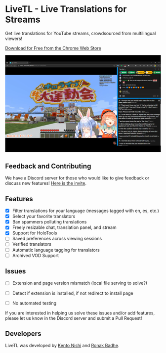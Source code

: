 # LiveTL - Live Translations for Streams

Get live translations for YouTube streams, crowdsourced from multilingual viewers!

[Download for Free from the Chrome Web Store](https://chrome.google.com/webstore/detail/livetl/moicohcfhhbmmngneghfjfjpdobmmnlg)

![](./img/livetlscreen.png)

## Feedback and Contributing

We have a Discord server for those who would like to give feedback or discuss new features! [Here is the invite](https://discord.gg/uJrV3tmthg).

## Features
* [x] Filter translations for your language (messages tagged with en, es, etc.)
* [x] Select your favorite translators
* [x] Ban spammers polluting translations
* [x] Freely resizable chat, translation panel, and stream
* [x] Support for HoloTools
* [ ] Saved preferences across viewing sessions
* [ ] Verified translators
* [ ] Automatic language tagging for translators
* [ ] Archived VOD Support

## Issues
* [ ] Extension and page version mismatch (local file serving to solve?)
* [ ] Detect if extension is installed, if not redirect to install page
* [ ] No automated testing


If you are interested in helping us solve these issues and/or add features, please let us know in the Discord server and submit a Pull Request!

## Developers

LiveTL was developed by [Kento Nishi](https://github.com/KentoNishi) and [Ronak Badhe](https://github.com/r2dev2bb8/).
